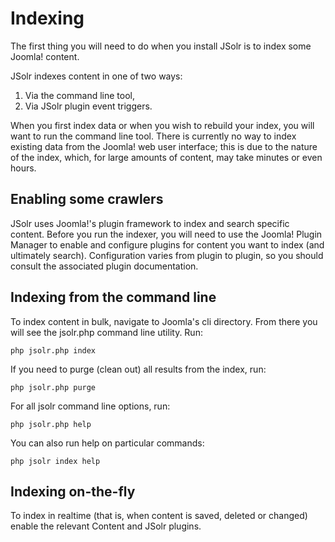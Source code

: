 # Indexing
The first thing you will need to do when you install JSolr is to index some Joomla! content.

JSolr indexes content in one of two ways:
1. Via the command line tool,
2. Via JSolr plugin event triggers.

When you first index data or when you wish to rebuild your index, you will want to run the command line tool. There is currently no way to index existing data from the Joomla! web user interface; this is due to the nature of the index, which, for large amounts of content, may take minutes or even hours.

## Enabling some crawlers
JSolr uses Joomla!'s plugin framework to index and search specific content. Before you run the indexer, you will need to use the Joomla! Plugin Manager to enable and configure plugins for content you want to index (and ultimately search). Configuration varies from plugin to plugin, so you should consult the associated plugin documentation.

## Indexing from the command line
To index content in bulk, navigate to Joomla's cli directory. From there you will see the jsolr.php command line utility.
Run:
```
php jsolr.php index
```
If you need to purge (clean out) all results from the index, run:
```
php jsolr.php purge
```
For all jsolr command line options, run:
```
php jsolr.php help
```
You can also run help on particular commands:
```
php jsolr index help
```

## Indexing on-the-fly
To index in realtime (that is, when content is saved, deleted or changed) enable the relevant Content and JSolr plugins.
